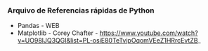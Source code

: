 ### Arquivo de Referencias rápidas de Python

 - Pandas - WEB
 - Matplotlib - Corey Chafter - https://www.youtube.com/watch?v=UO98lJQ3QGI&list=PL-osiE80TeTvipOqomVEeZ1HRrcEvtZB_
